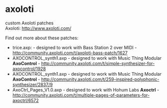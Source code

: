 # axoloti
custom Axoloti patches  
Axoloti: http://www.axoloti.com/  

Find out more about these patches:
* trice.axp: - designed to work with Bass Station 2 over MIDI - http://community.axoloti.com/t/axoloti-bass-patch/1627
* AXOCONTROL_synth1.axp - designed to work with Music Thing Modular __AxoControl__ - http://community.axoloti.com/t/simple-synthesizer-for-axocontrol/1928
* AXOCONTROL_synth1.axp - designed to work with Music Thing Modular __AxoControl__ - http://community.axoloti.com/t/259-inspired-polyphonic-synthesizer/2837/9
* AxoCtrl_Pages_V1.0.axp - designed to work with Hohum Labs __Axoctrl__ - http://community.axoloti.com/t/multiple-pages-of-parameters-for-axoctrl/6572
